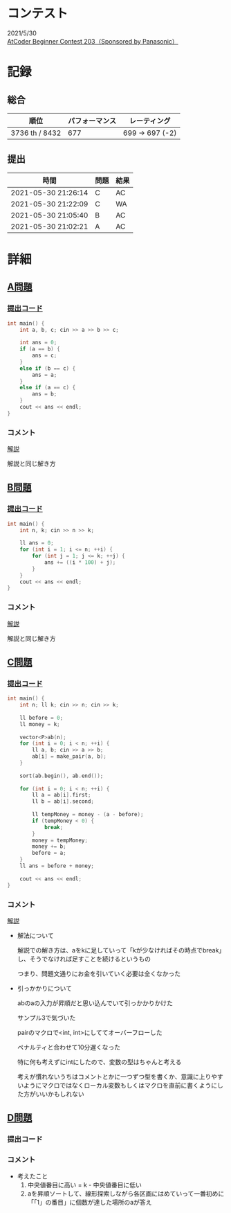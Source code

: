 # コンテスト
2021/5/30<br>
[AtCoder Beginner Contest 203（Sponsored by Panasonic）](https://atcoder.jp/contests/abc203)

# 記録
## 総合
|  順位  |  パフォーマンス  | レーティング |
| ---- | ---- | ---- |
| 3736 th / 8432 | 677 | 699 → 697 (-2) |

## 提出
|  時間  |  問題  | 結果 |
| ---- | ---- | ---- |
| 2021-05-30 21:26:14 | C | AC |
| 2021-05-30 21:22:09 | C | WA |
| 2021-05-30 21:05:40 | B | AC |
| 2021-05-30 21:02:21 | A | AC |


# 詳細
## [A問題](https://atcoder.jp/contests/abc203/tasks/abc203_a)
### [提出コード](https://atcoder.jp/contests/abc203/submissions/23036745)
```c++
int main() {
	int a, b, c; cin >> a >> b >> c;
	
	int ans = 0;
	if (a == b) {
		ans = c;
	}
	else if (b == c) {
		ans = a;
	}
	else if (a == c) {
		ans = b;
	}
	cout << ans << endl;
}
```

### コメント
[解説](https://atcoder.jp/contests/abc203/editorial/1948)

解説と同じ解き方


## [B問題](https://atcoder.jp/contests/abc203/tasks/abc203_b)
### [提出コード](https://atcoder.jp/contests/abc203/submissions/23043237)
```c++
int main() {
	int n, k; cin >> n >> k;
	
	ll ans = 0;
	for (int i = 1; i <= n; ++i) {
		for (int j = 1; j <= k; ++j) {
			ans += ((i * 100) + j);
		}
	}
	cout << ans << endl;
}
```

### コメント
[解説](https://atcoder.jp/contests/abc203/editorial/1950)

解説と同じ解き方


## [C問題](https://atcoder.jp/contests/abc203/tasks/abc203_c)
### [提出コード](https://atcoder.jp/contests/abc203/submissions/23055022)
```c++
int main() {
	int n; ll k; cin >> n; cin >> k;
 
	ll before = 0;
	ll money = k;
	
	vector<P>ab(n);
	for (int i = 0; i < n; ++i) {
		ll a, b; cin >> a >> b;
		ab[i] = make_pair(a, b);
	}
 
	sort(ab.begin(), ab.end());
 
	for (int i = 0; i < n; ++i) {
		ll a = ab[i].first;
		ll b = ab[i].second;
 
		ll tempMoney = money - (a - before);
		if (tempMoney < 0) {
			break;
		}
		money = tempMoney;
		money += b;
		before = a;
	}
	ll ans = before + money;
	
	cout << ans << endl;
}
```

### コメント
[解説](https://atcoder.jp/contests/abc203/editorial/1951)

* 解法について

  解説での解き方は、aをkに足していって「kが少なければその時点でbreak」し、そうでなければ足すことを続けるというもの

  つまり、問題文通りにお金を引いていく必要は全くなかった

* 引っかかりについて

  abのaの入力が昇順だと思い込んでいて引っかかりかけた

  サンプル3で気づいた

  pairのマクロで<int, int>にしててオーバーフローした

  ペナルティと合わせて10分遅くなった

  特に何も考えずにintにしたので、変数の型はちゃんと考える

  考えが慣れないうちはコメントとかに一つずつ型を書くか、意識に上りやすいようにマクロではなくローカル変数もしくはマクロを直前に書くようにした方がいいかもしれない


## [D問題](https://atcoder.jp/contests/abc203/tasks/abc203_d)
### 提出コード

### コメント

* 考えたこと
  1. 中央値番目に高い = k - 中央値番目に低い
  2. aを昇順ソートして、線形探索しながら各区画にはめていって一番初めに「「1」の番目」に個数が達した場所のaが答え
